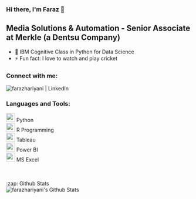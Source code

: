 ### Hi there, I'm Faraz 👋

## Media Solutions & Automation - Senior Associate at Merkle (a Dentsu Company)

- 🌱 IBM Cognitive Class in Python for Data Science
- ⚡ Fun fact: I love to watch and play cricket 


### Connect with me:

[<img align="left" alt="farazhariyani | LinkedIn" src="https://img.shields.io/badge/linkedin-%230077B5.svg?&style=for-the-badge&logo=linkedin&logoColor=white" />][linkedin]

<br />

### Languages and Tools:
<img height="24" width="24" src="https://cdn.jsdelivr.net/npm/simple-icons@v3/icons/python.svg" /> Python <br />
<img height="24" width="24" src="https://cdn.jsdelivr.net/npm/simple-icons@v3/icons/r.svg" /> R Programming <br />
<img height="24" width="24" src="https://cdn.jsdelivr.net/npm/simple-icons@v3/icons/tableau.svg" /> Tableau <br />
<img height="24" width="24" src="https://cdn.jsdelivr.net/npm/simple-icons@v3/icons/powerbi.svg" /> Power BI <br />
<img height="24" width="24" src="https://cdn.jsdelivr.net/npm/simple-icons@v3/icons/microsoftexcel.svg" /> MS Excel <br />



<br />
<br />

<summary>:zap: Github Stats</summary>

  <img alt="farazhariyani's Github Stats" src="https://github-readme-stats.farazhariyani.vercel.app/api?username=farazhariyani&show_icons=true&hide_border=true" />


[linkedin]: https://www.linkedin.com/in/farazhariyani/
